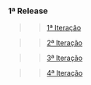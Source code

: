 ### 1ª Release

>>[1ª Iteração](https://github.com/vitornere/partiuformar/wiki/1%C2%AA-Itera%C3%A7%C3%A3o)

>>[2ª Iteração](https://github.com/vitornere/partiuformar/wiki/2%C2%AA-Itera%C3%A7%C3%A3o)

>>[3ª Iteração](https://github.com/vitornere/partiuformar/wiki/3%C2%AA-Itera%C3%A7%C3%A3o)

>>[4ª Iteração](https://github.com/vitornere/partiuformar/wiki/4%C2%AA-Itera%C3%A7%C3%A3o)